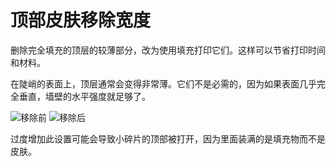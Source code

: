 顶部皮肤移除宽度
====
删除完全填充的顶层的较薄部分，改为使用填充打印它们。这样可以节省打印时间和材料。

在陡峭的表面上，顶层通常会变得非常薄。它们不是必需的，因为如果表面几乎完全垂直，墙壁的水平强度就足够了。

<!--screenshot {
"image_path": "skin_preshrink_original.png",
"models": [{"script": "stature_symmetrical.scad"}],
"camera_position": [104, -7, 4],
"settings": {
"wall_line_count": 0,
"infill_wall_line_count": 1,
"bottom_skin_preshrink": 0,
"top_skin_preshrink": 0,
"max_skin_angle_for_expansion": 89
},
"colours": 32
}-->
<!--screenshot {
"image_path": "skin_preshrink_shrunk.png",
"models": [{"script": "stature_symmetrical.scad"}],
"camera_position": [104, -7, 4],
"settings": {
"wall_line_count": 0,
"infill_wall_line_count": 1,
"bottom_skin_preshrink": 1,
"top_skin_preshrink": 1,
"max_skin_angle_for_expansion": 89
},
"colours": 32
}-->
![移除前](../images/skin_preshrink_original.png)
![移除后](../images/skin_preshrink_shrunk.png)

过度增加此设置可能会导致小碎片的顶部被打开，因为里面装满的是填充物而不是皮肤。
